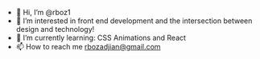 - 👋 Hi, I’m @rboz1
- 👀 I’m interested in front end development and the intersection between design and technology!
- 🌱 I’m currently learning: CSS Animations and React
- 📫 How to reach me rbozadjian@gmail.com

<!---
rboz1/rboz1 is a ✨ special ✨ repository because its `README.md` (this file) appears on your GitHub profile.
You can click the Preview link to take a look at your changes.
--->
